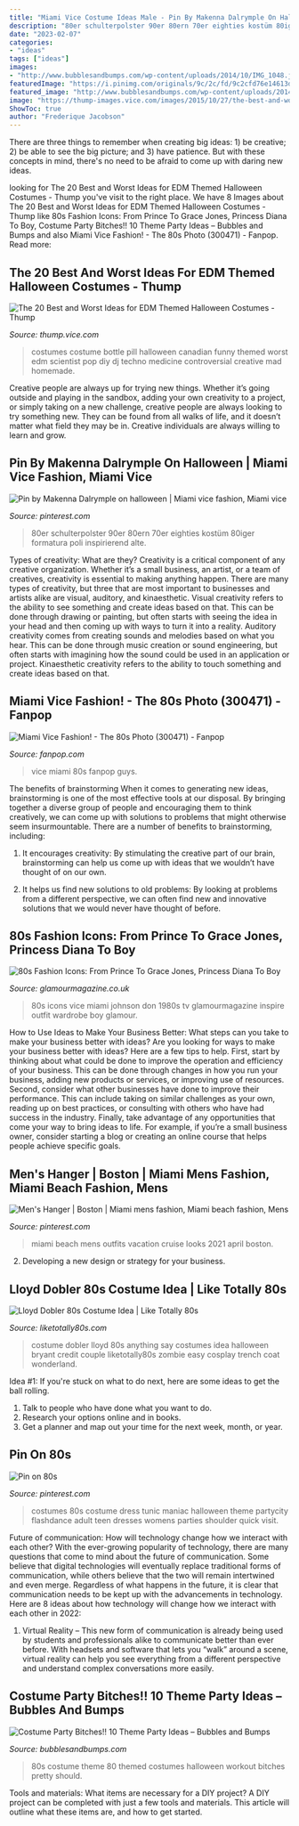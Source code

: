```yaml
---
title: "Miami Vice Costume Ideas Male - Pin By Makenna Dalrymple On Halloween"
description: "80er schulterpolster 90er 80ern 70er eighties kostüm 80iger formatura poli inspirierend alte"
date: "2023-02-07"
categories:
- "ideas"
tags: ["ideas"]
images:
- "http://www.bubblesandbumps.com/wp-content/uploads/2014/10/IMG_1048.jpg"
featuredImage: "https://i.pinimg.com/originals/9c/2c/fd/9c2cfd76e14613d7dbbd44a7d9f78775.jpg"
featured_image: "http://www.bubblesandbumps.com/wp-content/uploads/2014/10/IMG_1048.jpg"
image: "https://thump-images.vice.com/images/2015/10/27/the-best-and-worst-ideas-for-edm-themed-halloween-costumes-body-image-1445977023.jpg"
ShowToc: true
author: "Frederique Jacobson"
---
```



There are three things to remember when creating big ideas: 1) be creative; 2) be able to see the big picture; and 3) have patience. But with these concepts in mind, there's no need to be afraid to come up with daring new ideas.

	

		
looking for The 20 Best and Worst Ideas for EDM Themed Halloween Costumes - Thump you've visit to the right place. We have 8 Images about The 20 Best and Worst Ideas for EDM Themed Halloween Costumes - Thump like 80s Fashion Icons: From Prince To Grace Jones, Princess Diana To Boy, Costume Party Bitches!! 10 Theme Party Ideas – Bubbles and Bumps and also Miami Vice Fashion! - The 80s Photo (300471) - Fanpop. Read more:
		
    
## The 20 Best And Worst Ideas For EDM Themed Halloween Costumes - Thump

<img loading=lazy src="https://thump-images.vice.com/images/2015/10/27/the-best-and-worst-ideas-for-edm-themed-halloween-costumes-body-image-1445977023.jpg" onerror="this.onerror=null;this.src='https://tse1.mm.bing.net/th?id=OIP.ZYmitzImF8P96JN-BOy30gHaHj&amp;pid=15.1';" alt="The 20 Best and Worst Ideas for EDM Themed Halloween Costumes - Thump">

_Source: thump.vice.com_

>costumes costume bottle pill halloween canadian funny themed worst edm scientist pop diy dj techno medicine controversial creative mad homemade. 

	

Creative people are always up for trying new things. Whether it’s going outside and playing in the sandbox, adding your own creativity to a project, or simply taking on a new challenge, creative people are always looking to try something new. They can be found from all walks of life, and it doesn’t matter what field they may be in. Creative individuals are always willing to learn and grow.

    
## Pin By Makenna Dalrymple On Halloween | Miami Vice Fashion, Miami Vice

<img loading=lazy src="https://i.pinimg.com/736x/ab/37/ea/ab37ea43a983da0ba2fa76b15b717224.jpg" onerror="this.onerror=null;this.src='https://tse3.mm.bing.net/th?id=OIP.M2mpm9i90tbLA67OKMFQNQAAAA&amp;pid=15.1';" alt="Pin by Makenna Dalrymple on halloween | Miami vice fashion, Miami vice">

_Source: pinterest.com_

>80er schulterpolster 90er 80ern 70er eighties kostüm 80iger formatura poli inspirierend alte. 

	

Types of creativity: What are they?
Creativity is a critical component of any creative organization. Whether it’s a small business, an artist, or a team of creatives, creativity is essential to making anything happen. There are many types of creativity, but three that are most important to businesses and artists alike are visual, auditory, and kinaesthetic. 
Visual creativity refers to the ability to see something and create ideas based on that. This can be done through drawing or painting, but often starts with seeing the idea in your head and then coming up with ways to turn it into a reality. Auditory creativity comes from creating sounds and melodies based on what you hear. This can be done through music creation or sound engineering, but often starts with imagining how the sound could be used in an application or project. Kinaesthetic creativity refers to the ability to touch something and create ideas based on that.

    
## Miami Vice Fashion! - The 80s Photo (300471) - Fanpop

<img loading=lazy src="http://images.fanpop.com/images/image_uploads/Miami-Vice-Fashion--the-80s-300471_210_300.jpg" onerror="this.onerror=null;this.src='https://tse4.mm.bing.net/th?id=OIP.4cKAaLKfg8ylogsTU51UdAHaKl&amp;pid=15.1';" alt="Miami Vice Fashion! - The 80s Photo (300471) - Fanpop">

_Source: fanpop.com_

>vice miami 80s fanpop guys. 

	

The benefits of brainstorming
When it comes to generating new ideas, brainstorming is one of the most effective tools at our disposal. By bringing together a diverse group of people and encouraging them to think creatively, we can come up with solutions to problems that might otherwise seem insurmountable.
There are a number of benefits to brainstorming, including:

1. It encourages creativity: By stimulating the creative part of our brain, brainstorming can help us come up with ideas that we wouldn’t have thought of on our own.

2. It helps us find new solutions to old problems: By looking at problems from a different perspective, we can often find new and innovative solutions that we would never have thought of before.


    
## 80s Fashion Icons: From Prince To Grace Jones, Princess Diana To Boy

<img loading=lazy src="https://gl-images.condecdn.net/image/7gr0ngnVLWW/crop/405" onerror="this.onerror=null;this.src='https://tse1.mm.bing.net/th?id=OIP.PXOAs0XJSO4tBUsqidJjygAAAA&amp;pid=15.1';" alt="80s Fashion Icons: From Prince To Grace Jones, Princess Diana To Boy">

_Source: glamourmagazine.co.uk_

>80s icons vice miami johnson don 1980s tv glamourmagazine inspire outfit wardrobe boy glamour. 

	

How to Use Ideas to Make Your Business Better: What steps can you take to make your business better with ideas?
Are you looking for ways to make your business better with ideas? Here are a few tips to help. First, start by thinking about what could be done to improve the operation and efficiency of your business. This can be done through changes in how you run your business, adding new products or services, or improving use of resources. Second, consider what other businesses have done to improve their performance. This can include taking on similar challenges as your own, reading up on best practices, or consulting with others who have had success in the industry. Finally, take advantage of any opportunities that come your way to bring ideas to life. For example, if you’re a small business owner, consider starting a blog or creating an online course that helps people achieve specific goals.

    
## Men&#039;s Hanger | Boston | Miami Mens Fashion, Miami Beach Fashion, Mens

<img loading=lazy src="https://i.pinimg.com/originals/cf/ca/19/cfca1925f39dc14a84548c857607f887.jpg" onerror="this.onerror=null;this.src='https://tse3.mm.bing.net/th?id=OIP.b6_mSg5NYYMj3OVFY9z1rQHaLH&amp;pid=15.1';" alt="Men&#039;s Hanger | Boston | Miami mens fashion, Miami beach fashion, Mens">

_Source: pinterest.com_

>miami beach mens outfits vacation cruise looks 2021 april boston. 

	

2. Developing a new design or strategy for your business.

    
## Lloyd Dobler 80s Costume Idea | Like Totally 80s

<img loading=lazy src="http://www.liketotally80s.com/wp-content/uploads/2014/07/lloyd-dobler-costume-2.jpg" onerror="this.onerror=null;this.src='https://tse1.mm.bing.net/th?id=OIP.FoneBuS2maogBTcUB5V8VQHaJ3&amp;pid=15.1';" alt="Lloyd Dobler 80s Costume Idea | Like Totally 80s">

_Source: liketotally80s.com_

>costume dobler lloyd 80s anything say costumes idea halloween bryant credit couple liketotally80s zombie easy cosplay trench coat wonderland. 

	

Idea #1:
If you're stuck on what to do next, here are some ideas to get the ball rolling.
1. Talk to people who have done what you want to do.
2. Research your options online and in books.
3. Get a planner and map out your time for the next week, month, or year.

    
## Pin On 80s

<img loading=lazy src="https://i.pinimg.com/originals/9c/2c/fd/9c2cfd76e14613d7dbbd44a7d9f78775.jpg" onerror="this.onerror=null;this.src='https://tse4.mm.bing.net/th?id=OIP.XRx3V-W8_XZag3YZqS4BhAHaMJ&amp;pid=15.1';" alt="Pin on 80s">

_Source: pinterest.com_

>costumes 80s costume dress tunic maniac halloween theme partycity flashdance adult teen dresses womens parties shoulder quick visit. 

	

Future of communication: How will technology change how we interact with each other?
With the ever-growing popularity of technology, there are many questions that come to mind about the future of communication. Some believe that digital technologies will eventually replace traditional forms of communication, while others believe that the two will remain intertwined and even merge. Regardless of what happens in the future, it is clear that communication needs to be kept up with the advancements in technology. Here are 8 ideas about how technology will change how we interact with each other in 2022: 
1. Virtual Reality – This new form of communication is already being used by students and professionals alike to communicate better than ever before. With headsets and software that lets you “walk” around a scene, virtual reality can help you see everything from a different perspective and understand complex conversations more easily. 


    
## Costume Party Bitches!! 10 Theme Party Ideas – Bubbles And Bumps

<img loading=lazy src="http://www.bubblesandbumps.com/wp-content/uploads/2014/10/IMG_1048.jpg" onerror="this.onerror=null;this.src='https://tse2.mm.bing.net/th?id=OIP.0pB_21342MVKACu2R4FrqQHaJ4&amp;pid=15.1';" alt="Costume Party Bitches!! 10 Theme Party Ideas – Bubbles and Bumps">

_Source: bubblesandbumps.com_

>80s costume theme 80 themed costumes halloween workout bitches pretty should. 

	

Tools and materials: What items are necessary for a DIY project?
A DIY project can be completed with just a few tools and materials. This article will outline what these items are, and how to get started.

